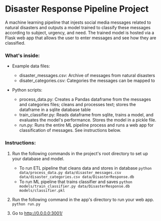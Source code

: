 # Disaster Response Pipeline Project

A machine learning pipeline that injests social media messages related to natural disasters and outputs a model trained 
to classify these messages according to subject, urgency, and need. The trained model is hosted via a Flask web app that
allows the user to enter messages and see how they are classified.

### What's inside:
-  Example data files:
    -  disaster_messages.csv: Archive of messages from natural disasters
    -  disater_categories.csv: Categories the messages can be mapped to
    
-  Python scripts:
    -  process_data.py: Creates a Pandas dataframe from the messages and categories files; cleans and processes text;
    stores the dataframe in a sqlite database table
    -  train_classifier.py: Reads dataframe from sqlite, trains a model, and evaluates the model's performance. Stores
    the model in a pickle file.
    - run.py: Runs the entire ML pipeline process and runs a web app for classification of messages. See instructions
    below. 


### Instructions:
1. Run the following commands in the project's root directory to set up your database and model.

    - To run ETL pipeline that cleans data and stores in database
        `python data/process_data.py data/disaster_messages.csv data/disaster_categories.csv data/DisasterResponse.db`
    - To run ML pipeline that trains classifier and saves
        `python models/train_classifier.py data/DisasterResponse.db models/classifier.pkl`

2. Run the following command in the app's directory to run your web app.
    `python run.py`

3. Go to http://0.0.0.0:3001/
